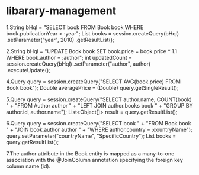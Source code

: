 # libarary-management
1.String bHql = "SELECT book FROM Book book WHERE book.publicationYear > :year";
List<Book> books = session.createQuery(bHql)
        .setParameter("year", 2010)
        .getResultList();


2.String bHql = "UPDATE Book book SET book.price = book.price * 1.1 WHERE book.author = :author";
  int updatedCount = session.createQuery(bHql)
        .setParameter("author", author)
        .executeUpdate();

4.Query query = session.createQuery("SELECT AVG(book.price) FROM Book book");
Double averagePrice = (Double) query.getSingleResult();

5.Query query = session.createQuery("SELECT author.name, COUNT(book) " +
                              	"FROM Author author " +
                              	"LEFT JOIN author.books book " +
                              	"GROUP BY author.id, author.name");
List<Object[]> result = query.getResultList();

6.Query query = session.createQuery("SELECT book " +
                              	"FROM Book book " +
                              	"JOIN book.author author " +
                              	"WHERE author.country = :countryName");
query.setParameter("countryName", "SpecificCountry");
List<Book> books = query.getResultList();

7.The author attribute in the Book entity is mapped as a many-to-one association with the @JoinColumn annotation specifying the foreign key column name (id).



